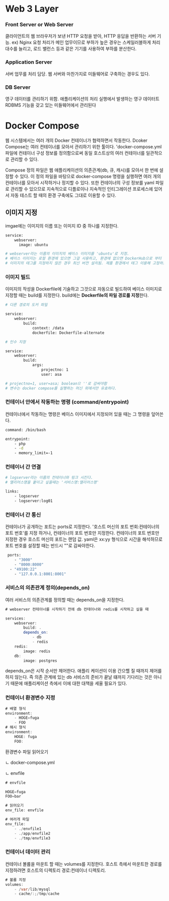 # Web 3 Layer

### Front Server or Web Server

클라이언트의 웹 브라우저가 보낸 HTTP 요청을 받아, HTTP 응답을 반환하는 서버 기능. 
ex) Nginx
요청 처리가 메인 업무이므로 부하가 높은 경우는 스케일러블하게 처리 대수를 늘리고, 로드 밸런스 등과 같은 기기를 사용하여 부하를 분산한다.

### Application Server

서버 업무를 처리 담당. 웹 서버와 마찬가지로 미들웨어로 구축하는 경우도 있다.

### DB Server

영구 데이터를 관리하기 위함. 애플리케이션의 처리 실행에서 발생하는 영구 데이터트 RDBMS 기능을 갖고 있는 미들웨어에서 관리된다

# Docker Compose

웹 시스템에서는 여러 개의 Docker 컨테이너가 협력하면서 작동한다. Dcoker Compose는 여러 컨테이너를 모아서 관리하기 위한 툴이다. 'docker-compose.yml 파일에 컨테이너 구성 정보를 정의함으로써 동일 호스트상의 여러 컨테이너를 일관적으로 관리할 수 있다.

Compose 정의 파일은 웹 애플리케이션의 의존관계(db, 큐, 캐시)를 모아서 한 번에 설정할 수 있다. 이 정의 파일을 바탕으로 docker-compose 명령을 실행하면 여러 개의 컨테이너를 모아서 시작하거나 정지할 수 있다. 또한 컨테이너의 구성 정보를 yaml 파일로 관리할 수 있으므로 지속적으로 디플로이나 지속적인 인티그레이션 프로세스에 있어서 자동 테스트 할 때의 환경 구축에도 그대로 이용할 수 있다.

## 이미지 지정

imgae에는 이미지의 이름 또는 이미지 ID 중 하나를 지정한다.

```bash
service:
	webserver:
	  image: ubuntu

# webserver라는 이름의 이미지의 베이스 이미지를 'ubuntu'로 지정.
# 베이스 이미지는 로컬 환경에 있으면 그걸 사용하고, 환경에 없으면 DockerHub으로 부터 자동 다운.
# 이미지의 태그를 지정하지 않은 경우 최신 버전 설치됨. 제품 환경에서 태그 이용해 고정하는 게 좋음
```

### 이미지 빌드

이미지의 작성을 Dockerfile에 기술하고 그것으로 자동으로 빌드하여 베이스 이미지로 지정할 때는 build를 지정한다. build에는 **Dockerfile의 파일 경로를 지정**한다.

```bash
# 다른 경로의 도커 파일

service:
	webserver:
		build:
			context: /data
			dockerfile: Dockerfile-alternate
```

```bash
# 인수 지정

service:
	webserver:
		build:
			args:
				projectno: 1
				user: asa

# projectno=1, user=asa; boolean으 ''로 감싸야함
# 변수는 docker compose를 실행하는 머신 위에서만 유효하다.
```

### 컨테이너 안에서 작동하는 명령 (command/entrypoint)

컨테이너에서 작동하는 명령은 베이스 이미지에서 지정되어 있을 때는 그 명령을 덮어쓴다.

```bash
command: /bin/bash
```

```bash
entrypoint:
	- php
	- -d
	- memory_limit=-1
```

### 컨테이너 간 연결

```bash
# logserver라는 이름의 컨테이너와 링크 시킨다.
# 앨리어스명을 붙이고 싶을때는 '서비스명:앨리어스명'

links:
	- logserver
	- logserver:log01
```

### 컨테이너 간 통신

컨테이너가 공개하는 포트는 ports로 지정한다. '호스트 머신의 포트 번회:컨테이너의 포트 번호'를 지정 하거나, 컨테이너의 포트 번호만 지정한다. 컨테이너의 포트 번호만 지정한 경우 호스트 머신의 포트는 랜덤 값.
yaml은 xx:yy 형식으로 시간을 해석하므로 포트 번호를 설정할 때는 반드시 ""로 감싸야한다.

```bash
 ports:
	- "3000"
	- "8000:8000"
  - "49100:22"
	- "127.0.0.1:8001:8001"
```

### 서비스의 의존관계 정의(depends_on)

여러 서비스의 의존관계를 정의할 때는 depends_on을 지정한다.

```java
# webserver 컨테이너를 시작하기 전에 db 컨테이너와 redis를 시작하고 싶을 때

services:
	webserver:
		build: .
		depends_on:
			- db
			- redis
	redis:
		image: redis
	db:
		image: postgres
```

depends_on은 시작 순서만 제어한다. 애플리 케이션이 이용 간으핼 질 때까지 제어를 하지 않는다.
즉 의존 관계에 있는 db 서비스의 준비가 끝날 떄까지 기다리는 것은 아니기 때문에 애플리케이션 측에서 이에 대한 대책을 세울 필요가 있다.

### 컨테이너 환경변수 지정

```java
# 배열 형식
environment:
	- HOGE=fuga
	- FOO
# 해시 형식
environment:
	HOGE: fuga
	FOO:
```

 환경변수 파일 읽어오기

ㄴ docker-compose.yml

ㄴ envfile

```java
# envfile

HOGE=fuga
FOO=bar
```

```java
# 읽어오기
env_file: envfile

# 여러개 파일
env_file:
	- ./envfile1
	- ./app/envfile2
	- ./tmp/envfile3
```

### 컨테이너 데이터 관리

컨테이너 볼륨을 마운트 할 때는 volumes를 지정한다. 호스트 측에서 마운트한 경로를 지정하려면 
호스트의 디렉토리 경로:컨테이너 디렉토리.

```java
# 볼륨 지정
volumes:
	- /var/lib/mysql
	- cache/:;/tmp/cache
```